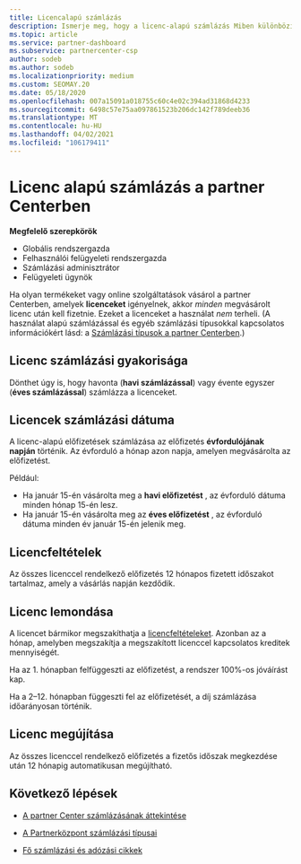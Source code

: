 ```yaml
---
title: Licencalapú számlázás
description: Ismerje meg, hogy a licenc-alapú számlázás Miben különbözik a fiókpartner használaton kívüli számlázásának módjától, beleértve a licencek számlázásának módját (nem a licencek használata alapján).
ms.topic: article
ms.service: partner-dashboard
ms.subservice: partnercenter-csp
author: sodeb
ms.author: sodeb
ms.localizationpriority: medium
ms.custom: SEOMAY.20
ms.date: 05/18/2020
ms.openlocfilehash: 007a15091a018755c60c4e02c394ad31868d4233
ms.sourcegitcommit: 6498c57e75aa097861523b206dc142f789deeb36
ms.translationtype: MT
ms.contentlocale: hu-HU
ms.lasthandoff: 04/02/2021
ms.locfileid: "106179411"
---
```

# <a name="license-based-billing-in-partner-center"></a>Licenc alapú számlázás a partner Centerben

**Megfelelő szerepkörök**

- Globális rendszergazda
- Felhasználói felügyeleti rendszergazda
- Számlázási adminisztrátor
- Felügyeleti ügynök

Ha olyan termékeket vagy online szolgáltatások vásárol a partner Centerben, amelyek **licenceket** igényelnek, akkor *minden* megvásárolt licenc után kell fizetnie. Ezeket a licenceket a használat *nem* terheli. (A használat alapú számlázással és egyéb számlázási típusokkal kapcsolatos információkért lásd: a [Számlázási típusok a partner Centerben](billing-different-types.md).)

## <a name="license-billing-frequency"></a>Licenc számlázási gyakorisága

Dönthet úgy is, hogy havonta (**havi számlázással**) vagy évente egyszer (**éves számlázással**) számlázza a licenceket. 

## <a name="billing-date-for-licenses"></a>Licencek számlázási dátuma

A licenc-alapú előfizetések számlázása az előfizetés **évfordulójának napján** történik. Az évforduló a hónap azon napja, amelyen megvásárolta az előfizetést.

Például:

- Ha január 15-én vásárolta meg a **havi előfizetést** , az évforduló dátuma minden hónap 15-én lesz.
- Ha január 15-én vásárolta meg az **éves előfizetést** , az évforduló dátuma minden év január 15-én jelenik meg.

## <a name="license-term"></a>Licencfeltételek

Az összes licenccel rendelkező előfizetés 12 hónapos fizetett időszakot tartalmaz, amely a vásárlás napján kezdődik.

## <a name="license-cancellation"></a>Licenc lemondása

A licencet bármikor megszakíthatja a [licencfeltételeket](#license-term). Azonban az a hónap, amelyben megszakítja a megszakított licenccel kapcsolatos kreditek mennyiségét.

Ha az 1. hónapban felfüggeszti az előfizetést, a rendszer 100%-os jóváírást kap.

Ha a 2–12. hónapban függeszti fel az előfizetését, a díj számlázása időarányosan történik.

## <a name="license-renewal"></a>Licenc megújítása

Az összes licenccel rendelkező előfizetés a fizetős időszak megkezdése után 12 hónapig automatikusan megújítható.

## <a name="next-steps"></a>Következő lépések

- [A partner Center számlázásának áttekintése](billing-basics.md)

- [A Partnerközpont számlázási típusai](billing-different-types.md)

- [Fő számlázási és adózási cikkek](billing.md)
